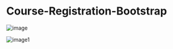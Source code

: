 # Course-Registration-Bootstrap
![image](https://github.com/Oludefiyinfoluwa06/Course-Registration-Bootstrap/assets/120565527/650899bb-9ab0-446a-8263-37ee6523a0c0)

![image1](https://github.com/Oludefiyinfoluwa06/Course-Registration-Bootstrap/assets/120565527/c187c2cb-26f6-49e4-b7f1-d4bffe74a5bd)
